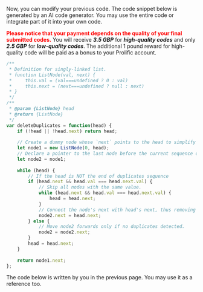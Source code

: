 Now, you can modify your previous code.  The code snippet below is generated by an AI code generator. You may use the entire code or integrate part of it into your own code. 



<span style="color: red;">**Please notice that your payment depends on the quality of your final submitted codes.**</span> You will receive ***3.5 GBP*** for ***high-quality codes*** and only ***2.5 GBP*** for ***low-quality codes***. The additional 1 pound reward for high-quality code will be paid as a bonus to your Prolific account.  

```javascript
/**
 * Definition for singly-linked list.
 * function ListNode(val, next) {
 *     this.val = (val===undefined ? 0 : val)
 *     this.next = (next===undefined ? null : next)
 * }
 */
/**
 * @param {ListNode} head
 * @return {ListNode}
 */
var deleteDuplicates = function(head) {
    if (!head || !head.next) return head;
    
    // Create a dummy node whose `next` points to the head to simplify edge cases.
    let node1 = new ListNode(0, head); 
    // Declare a pointer to the last node before the current sequence of duplicates or potential duplicates.
    let node2 = node1;
    
    while (head) {
        // If the head is NOT the end of duplicates sequence
        if (head.next && head.val === head.next.val) {
            // Skip all nodes with the same value.
            while (head.next && head.val === head.next.val) {
                head = head.next;
            }
            // Connect the node's next with head's next, thus removing the duplicates.
            node2.next = head.next;
        } else {
            // Move node2 forwards only if no duplicates detected.
            node2 = node2.next; 
        }
        head = head.next;
    }
    
    return node1.next;
};

```

The code below is written by you in the previous page. You may use it as a reference too. 